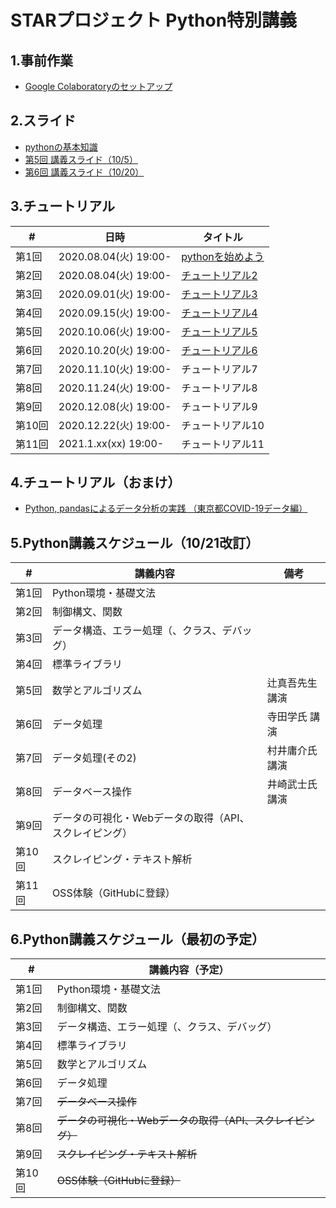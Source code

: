 # STARプロジェクト Python特別講義

## 1.事前作業

* [Google Colaboratoryのセットアップ](https://docs.google.com/document/d/1h8TP7jKYKsaW2OQIae8uzzL6I0oyRbbxQUZZO-hEkgw)<br>

## 2.スライド

* [pythonの基本知識](https://gitpitch.com/abenben/starproject-python/master?p=slide01-base)
* [第5回 講義スライド（10/5）](https://gitpitch.com/abenben/starproject-python/master?p=slide05-base)
* [第6回 講義スライド（10/20）](https://gitpitch.com/abenben/starproject-python/master?p=slide06-base)

## 3.チュートリアル

|#|日時|タイトル|
|---|---|---|
|第1回|2020.08.04(火) 19:00-|[pythonを始めよう](tutorial02.ipynb)|
|第2回|2020.08.04(火) 19:00-|[チュートリアル2](tutorial03.ipynb)|
|第3回|2020.09.01(火) 19:00-|[チュートリアル3](tutorial04.ipynb)|
|第4回|2020.09.15(火) 19:00-|[チュートリアル4](tutorial05.ipynb)|
|第5回|2020.10.06(火) 19:00-|[チュートリアル5](tutorial06.ipynb)|
|第6回|2020.10.20(火) 19:00-|[チュートリアル6](tutorial07.ipynb)|
|第7回|2020.11.10(火) 19:00-|チュートリアル7|
|第8回|2020.11.24(火) 19:00-|チュートリアル8|
|第9回|2020.12.08(火) 19:00-|チュートリアル9|
|第10回|2020.12.22(火) 19:00-|チュートリアル10|
|第11回|2021.1.xx(xx) 19:00-|チュートリアル11|

## 4.チュートリアル（おまけ）

* [Python, pandasによるデータ分析の実践 （東京都COVID-19データ編）](tutorial99_covid19opendata.ipynb)

## 5.Python講義スケジュール（10/21改訂）

|#|講義内容|備考|
|---|---|---|
|第1回|Python環境・基礎文法
|第2回|制御構文、関数
|第3回|データ構造、エラー処理（、クラス、デバッグ）
|第4回|標準ライブラリ
|第5回|数学とアルゴリズム|辻真吾先生 講演|
|第6回|データ処理|寺田学氏 講演|
|第7回|データ処理(その2)|村井庸介氏 講演|
|第8回|データベース操作|井崎武士氏 講演|
|第9回|データの可視化・Webデータの取得（API、スクレイピング）
|第10回|スクレイピング・テキスト解析
|第11回|OSS体験（GitHubに登録）

## 6.Python講義スケジュール（最初の予定）

|#|講義内容（予定）|
|---|---|
|第1回|Python環境・基礎文法
|第2回|制御構文、関数
|第3回|データ構造、エラー処理（、クラス、デバッグ）
|第4回|標準ライブラリ
|第5回|数学とアルゴリズム
|第6回|データ処理
|第7回|~~データベース操作~~
|第8回|~~データの可視化・Webデータの取得（API、スクレイピング）~~
|第9回|~~スクレイピング・テキスト解析~~
|第10回|~~OSS体験（GitHubに登録）~~
